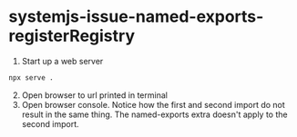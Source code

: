 # systemjs-issue-named-exports-registerRegistry

1. Start up a web server
```sh
npx serve .
```
2. Open browser to url printed in terminal
3. Open browser console. Notice how the first and second import do not result in the same thing. The named-exports extra doesn't apply to the second import.